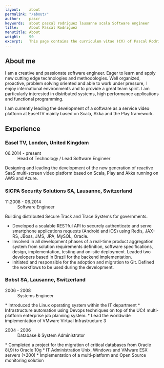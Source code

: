 ```yaml
---
layout:    about
permalink: "/about/"
author:    pascr
keywords:  about pascal rodriguez lausanne scala Software engineer
title:     About Pascal Rodriguez
menutitle: About
weight:    90
excerpt:   This page contains the curriculum vitae (CV) of Pascal Rodriguez.
---
```


## About me

I am a creative and passionate software engineer. Eager to learn and apply new cutting edge technologies and methodologies. Well organized, proactive, problem solving oriented and able to work under pressure, I enjoy international environments and to provide a great team spirit. I am particularly interested in distributed systems, high performance applications and functional programming.

I am currently leading the development of a software as a service video platform at EaselTV mainly based on Scala, Akka and the Play framework.

## Experience

### Easel TV, London, United Kingdom
<dl>
<dt>06.2014 - present</dt>
<dd>Head of Technology / Lead Software Engineer</dd>
</dl>
Designing and leading the development of the new generation of reactive SaaS multi-screen video platform based on Scala, Play and Akka running on AWS and Azure.

### SICPA Security Solutions SA, Lausanne, Switzerland
<dl>
<dt>11.2008 - 06.2014</dt>
<dd>Software Engineer</dd>
</dl>
Building distributed Secure Track and Trace Systems for governments.

* Developed a scalable RESTful API to securely authenticate and serve smartphone applications requests (Android
and iOS) using Redis, JAX-RS, JBoss, JMS, JPA, MySQL, Oracle.
* Involved in all development phases of a real-time product aggregation system from solution requirements
definition, software specifications, design, implementation, testing and on-site deployment. Leaded two
developers based in Brazil for the backend implementation.
* Initiated and responsible for the adoption and migration to Git. Defined the workflows to be used during the
development.


### Bobst SA, Lausanne, Switzerland
<dl>
<dt>2006 - 2008</dt>
<dd>Systems Engineer</dd>
</dl>
* Introduced the Linux operating system within the IT department
* Infrastructure automation using Devops techniques on top of the UC4 multi-platform enterprise
job planning system.
* Lead the worldwide implementation of VMware Virtual Infrastructure 3

<dl>
<dt>2004 - 2006</dt>
<dd>Database & System Administrator</dd>
</dl>
* Completed a project for the migration of critical databases from Oracle 8i,9i to Oracle 10g
* IT Administration Unix, Windows and VMware ESX servers (>200)
* Implementation of a multi-platform and Open Source monitoring solution

